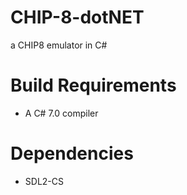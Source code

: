 # CHIP-8-dotNET
a CHIP8 emulator in C#

# Build Requirements
* A C# 7.0 compiler
# Dependencies
* SDL2-CS
